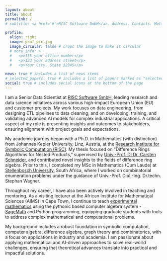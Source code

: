 ```yaml
---
layout: about
title: about
permalink: /
# subtitle: <a href='#'>RISC Software GmbH</a>. Address. Contacts. Motto. Etc.

profile:
  align: right
  image: prof_pic.jpg
  image_circular: false # crops the image to make it circular
  # more_info: >
  #   <p>555 your office number</p>
  #   <p>123 your address street</p>
  #   <p>Your City, State 12345</p>

news: true # includes a list of news items
# selected_papers: true # includes a list of papers marked as "selected={true}"
social: true # includes social icons at the bottom of the page
---
```


I am a Senior Data Scientist at [RISC Software GmbH](http://www.risc-software.at), leading research and data science initiatives across various high-impact European Union (EU) and customer projects. My work focuses on data engineering, from designing ETL pipelines to data cleaning, and on developing, training, and validating advanced AI models for complex industrial applications. A critical aspect of my role is presenting insights and outcomes to stakeholders, ensuring alignment with project goals and expectations.

<!-- Previously, I was a Data Scientist and Analyst at 7LYTIX GmbH, where I specialized in web backend development, data integration, and predictive analytics. I was responsible for building and deploying predictive models, monitoring their performance, and maintaining them to meet the needs of real-world applications. -->

My academic journey began with a Ph.D. in Mathematics (with distinction) from Johannes Kepler University, Linz, Austria, at the [Research Institute for Symbolic Computation (RISC)](http://www.risc.jku.at). My thesis focused on “Difference Rings Algorithms for Nested Products,” supervised by [Univ.-Prof. DI Dr. Carsten Schneider](https://risc.jku.at/m/carsten-schneider), and contributed novel insights to the fields of difference ring algebra. Prior to this, I completed my MSc in Mathematics (Cum Laude) at [Stellenbosch University](http://www.sun.ac.za), South Africa, where I worked on combinatorial enumeration problems under the guidance of Univ.-Prof. Dipl.-Ing. Dr.techn. Stephan Wagner.

Throughout my career, I have also been actively involved in teaching and mentoring. As a visiting lecturer at the African Institute for Mathematical Sciences (AIMS) in Cape Town, I continue to teach [experimental mathematics](https://evansdoe.github.io/aims-za/ems) using the pythonic based computer algebra system - [SageMath](https://www.sagemath.org) and Python programming, equipping graduate students with tools to address complex mathematical and computational problems.

My background includes a robust foundation in symbolic computation, computer algebra, difference algebra, graph theory and combinatorics, with a focus on applications in industry and academia. I am passionate about applying mathematical and AI-driven approaches to solve real-world challenges, ensuring that theoretical advances translate into practical and impactful solutions.
